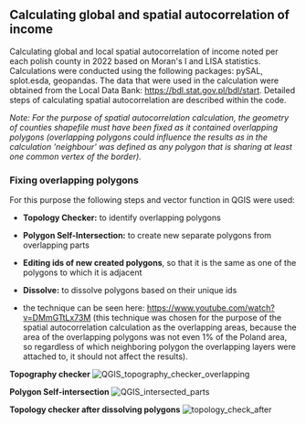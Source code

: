 ## Calculating global and spatial autocorrelation of income
Calculating global and local spatial autocorrelation of income noted per each polish county in 2022 based on Moran's I and LISA statistics. Calculations were conducted using the following packages: pySAL, splot.esda, geopandas.
The data that were used in the calculation were obtained from the Local Data Bank: https://bdl.stat.gov.pl/bdl/start. 
Detailed steps of calculating spatial autocorrelation are described within the code.

*Note: For the purpose of spatial autocorrelation calculation, the geometry of counties shapefile must have been fixed as it contained overlapping polygons (overlapping polygons could influence the results as in the calculation 'neighbour' was defined as any polygon that is sharing at least one common vertex of the border).*

### Fixing overlapping polygons
For this purpose the following steps and vector function in QGIS were used:
- **Topology Checker:** to identify overlapping polygons
- **Polygon Self-Intersection:** to create new separate polygons from overlapping parts
- **Editing ids of new created polygons**, so that it is the same as one of the polygons to which it is adjacent
- **Dissolve:** to dissolve polygons based on their unique ids

- the technique can be seen here: https://www.youtube.com/watch?v=DMmGTtLx73M
  (this technique was chosen for the purpose of the spatial autocorrelation calculation as the overlapping areas, because the area of the overlapping polygons was not even 1% of the Poland area,
  so regardless of which neighboring polygon the overlapping layers were attached to, it should not affect the results).

**Topography checker**
![QGIS_topography_checker_overlapping](https://github.com/mkupisie/Calculating-spatial-autocorrelation-of-income-pySAL-esda-geopandas/assets/130785524/bf433b4f-ee6e-4fa7-8256-87f2cd281f5e)

**Polygon Self-intersection**
![QGIS_intersected_parts](https://github.com/mkupisie/Calculating-spatial-autocorrelation-of-income-pySAL-esda-geopandas/assets/130785524/d708cdee-43ff-4ff3-9efd-b3ff3c61dd9b)

**Topology checker after dissolving polygons**
![topology_check_after](https://github.com/mkupisie/Calculating-spatial-autocorrelation-of-income-pySAL-esda-geopandas/assets/130785524/dd3cae7a-dc9f-4303-b602-04be04ae8a47)


  
